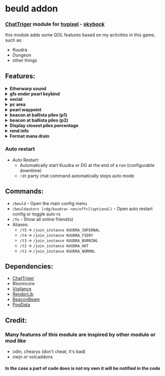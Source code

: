 
# beuld addon
### [ChatTriger](https://www.chattriggers.com/) module for [hypixel](hypixel.net) - [skybock](wiki.hypixel.net)

this module adds some QOL features based on my activities in this game, such as:
 - Kuudra
 - Dungeon
 - other things

## Features:
<h4>
<details><summary>Etherwarp sound</summary>

Customizable Etherwarp sound

</details>
<details><summary>gfs ender pearl keybind</summary>

keybind to give from sack x ender pearl (prevent cooldown)

</details>
<details><summary>social</summary>

Make join/leave guild/friend messages clickable to add /pv.
 
</details>
<details><summary>pc area</summary>

Not very useful except in some cases on slash

<img src="asset/readme/pc.png" alt="pc">
</details>
<details><summary>pearl waypoint</summary>

pearl lineup waypoint depends on your position. For example, if you are at tri, the module stops rendering square waypoints
Some waypoints can be added in one of these files: [PearlWaypoint](./feature/kuudra/sup/PearlLineup/PearlWaypoint.json), [SuppWaypoint](./feature/kuudra/sup/PearlLineup/SuppWaypoint.json) 
</details>


<details><summary>beacon at ballista piles (p1)</summary>

TODO: insert screen

</details>
<details><summary>beacon at ballista piles (p2)</summary>

TODO: insert screen

</details>
<details><summary>Display closest piles percentage</summary>

/title closest pile percentage

</details>
<details><summary>rend info</summary>

Display rend pull in chat
<img src="asset/readme/rend.png" alt="pc">
</details>
<details><summary>Format mana drain</summary>

<br>TODO: insert screen

<img src="asset/readme/rend.png" alt="pc">
</details>
</h4>

### Auto restart

 - Auto Restart: 
   - Automatically start Kuudra or DG at the end of a run (configurable downtime)
   - `!dt` party chat command automatically stops auto mode

## Commands:
- `/beuld` - Open the main config menu
- `/beuldautors [<dg/kuudra> <on/off>](optional)` - Open auto restart config or toggle auto rs
- `/fo` - Show all online friend(s)
- Aliases: 
  - `/t5` -> `/join_instance KUUDRA_INFERNAL`
  - `/t4` -> `/join_instance KUUDRA_FIERY` 
  - `/t3` -> `/join_instance KUUDRA_BURNING` 
  - `/t2` -> `/join_instance KUUDRA_HOT` 
  - `/t1` -> `/join_instance KUUDRA_NORMAL` 

## Dependencies:
- [ChatTriger]()
- Bloomcore
- [Vigilance](https://www.chattriggers.com/modules/v/Vigilance)
- [RenderLib](https://www.chattriggers.com/modules/v/RenderLib)
- [BeaconBeam](https://www.chattriggers.com/modules/v/BeaconBeam)
- [PogData](https://www.chattriggers.com/modules/v/PogData)

## Credit:
### Many features of this module are inspired by other module or mod like
 - odin, chearys (don't cheat, it's bad)
 - nwjn or volcaddons
#### In the case a part of code does is not my own it will be notified in the code